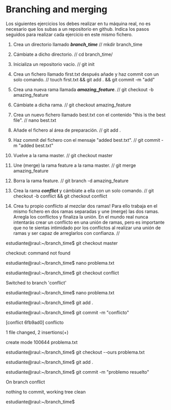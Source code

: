 # Branching and merging

Los siguientes ejercicios los debes realizar en tu máquina real, no es necesario que los subas a un repositorio en github. Indica los pasos seguidos para realizar cada ejercicio en este mismo fichero.

1. Crea un directorio llamado _**branch_time**_ // mkdir branch_time

2. Cámbiate a dicho directorio. // cd branch_time/
3. Inicializa un repositorio vacío. // git init
4. Crea un fichero llamado first.txt después añade y haz commit con un solo comando. // touch first.txt && git add . && git commit -m "add"

5. Crea una nueva rama llamada _**amazing_feature**_. // git checkout -b amazing_feature
6. Cámbiate a dicha rama. // git checkout amazing_feature
7. Crea un nuevo fichero llamado best.txt con el contenido "this is the best file". // nano best.txt
8. Añade el fichero al área de preparación. // git add .
9. Haz commit del fichero con el mensaje "added best.txt". // git commit -m "added best.txt"
10. Vuelve a la rama master. // git checkout master
11. Une (merge) la rama feature a la rama master. // git merge amazing_feature
12. Borra la rama feature. // git branch -d amazing_feature 
13. Crea la rama _**conflict**_ y cámbiate a ella con un solo comando. // git checkout -b conflict && git checkout conflict
14. Crea tu propio conflicto al mezclar dos ramas! Para ello trabaja en el mismo fichero en dos ramas separadas y une (merge) las dos ramas. Arregla los conflictos y finaliza la unión. En el mundo real nunca intentarás crear un conflicto en una unión de ramas, pero es importante que no te sientas intimidado por los conflictos al realizar una unión de ramas y ser capaz de arreglarlos con confianza. // 



estudiante@raul:~/branch_time$ git checkout master


checkout: command not found


estudiante@raul:~/branch_time$ nano problema.txt


estudiante@raul:~/branch_time$ git checkout conflict


Switched to branch 'conflict'


estudiante@raul:~/branch_time$ nano problema.txt


estudiante@raul:~/branch_time$ git add .


estudiante@raul:~/branch_time$ git commit -m "conflicto"


[conflict 6fb9ad0] conflicto


 1 file changed, 2 insertions(+)
 
 
 create mode 100644 problema.txt
 
 
estudiante@raul:~/branch_time$ git checkout --ours problema.txt


estudiante@raul:~/branch_time$ git add .


estudiante@raul:~/branch_time$ git commit -m "problemo resuelto"


On branch conflict


nothing to commit, working tree clean


estudiante@raul:~/branch_time$ 


